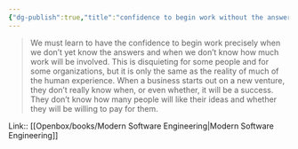 ```yaml
---
{"dg-publish":true,"title":"confidence to begin work without the answers","tags":["quotes"],"date":"2023-08-22T09:47:27+03:00","modified_at":"2023-10-27T22:24:28+04:00","alias":"confidence to begin work without the answers","dg-path":"/quotes/202308220947.md","permalink":"/quotes/202308220947/","dgPassFrontmatter":true}
---
```



> We must learn to have the confidence to begin work precisely when we don’t yet know the answers and when we don’t know how much work will be involved. This is disquieting for some people and for some organizations, but it is only the same as the reality of much of the human experience. When a business starts out on a new venture, they don’t really know when, or even whether, it will be a success. They don’t know how many people will like their ideas and whether they will be willing to pay for them.

Link:: [[Openbox/books/Modern Software Engineering|Modern Software Engineering]]
